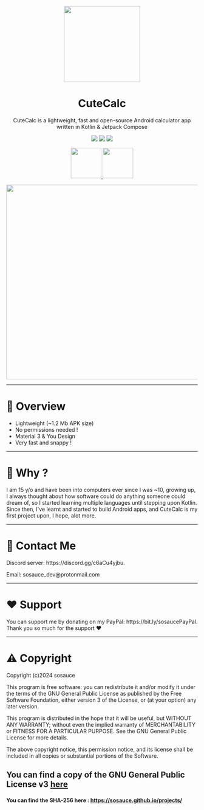 <p align=center><image src="https://i.ibb.co/0DQR8x8/icon2.png" height="200" /></p>
<h1 align="center">CuteCalc</h1>
<p align="center">CuteCalc is a lightweight, fast and open-source Android calculator app written in Kotlin & Jetpack Compose</p>
<p align="center">
  <image src="https://img.shields.io/github/downloads/sosauce/CuteCalc/total?style=for-the-badge&logo=GitHub&color=%23F9B3A9"/>
  <image src="https://img.shields.io/github/v/release/sosauce/CuteCalc?style=for-the-badge&logo=GitHub&color=%23F9B3A9"/>
  <image src="https://img.shields.io/badge/Kotlin-100%25-%23F9B3A9?style=for-the-badge&logo=Kotlin"/>
</p>

<p align="center">
 <a href="https://github.com/sosauce/CuteCalc/releases">
   <image src="https://i.ibb.co/q0mdc4Z/get-it-on-github.png" height="80"/>
 </a>
  <a href="https://apt.izzysoft.de/fdroid/index/apk/com.sosauce.cutecalc">
   <image src="https://gitlab.com/IzzyOnDroid/repo/-/raw/master/assets/IzzyOnDroid.png" height="80"/>
 </a>
</p>


<p align=center><image src="https://i.ibb.co/FVZkb6W/01.jpg" height="512"/>




---
<h1>👀 Overview</h1>

- Lightweight (~1.2 Mb APK size)
- No permissions needed !
- Material 3 & You Design
- Very fast and snappy !

---
<h1>🤔 Why ?</h1>

<p>I am 15 y/o and have been into computers ever since I was ~10, growing up, I always thought about how software could do anything someone could dream of, so I started learning multiple languages until stepping upon Kotlin. Since then, I've learnt and started to build Android apps, and CuteCalc is my first project upon, I hope, alot more. </p>

---
<h1>💬 Contact Me</h1>
<p>Discord server: https://discord.gg/c6aCu4yjbu.</p>
<p>Email: sosauce_dev@protonmail.com</p>

---
<h1>❤️ Support</h1>

<p>You can support me by donating on my PayPal: https://bit.ly/sosaucePayPal. Thank you so much for the support ❤️</p>

---

<h1>⚠️ Copyright</h1>

<p>Copyright (c)2024 sosauce

This program is free software: you can redistribute it and/or modify
it under the terms of the GNU General Public License as published by
the Free Software Foundation, either version 3 of the License, or
(at your option) any later version.

This program is distributed in the hope that it will be useful,
but WITHOUT ANY WARRANTY; without even the implied warranty of
MERCHANTABILITY or FITNESS FOR A PARTICULAR PURPOSE. See the
GNU General Public License for more details.

The above copyright notice, this permission notice, and its license shall be included in all copies or substantial portions of the Software.

You can find a copy of the GNU General Public License v3 [here](https://www.gnu.org/licenses/)</p>
---
#### You can find the SHA-256 here : https://sosauce.github.io/projects/

